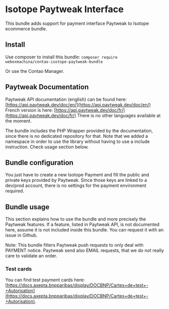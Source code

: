 # Isotope Paytweak Interface
This bundle adds support for payment interface Paytweak to Isotope ecommerce bundle.

## Install
Use composer to install this bundle: `composer require webexmachina/contao-isotope-paytweak-bundle`

Or use the Contao Manager.

## Paytweak Documentation
Paytweak API documentation (english) can be found here: [https://api.paytweak.dev/doc/en/](https://api.paytweak.dev/doc/en/)
French version is here: [https://api.paytweak.dev/doc/fr/](https://api.paytweak.dev/doc/fr/)
There is no other languages available at the moment.

The bundle includes the PHP Wrapper provided by the documentation, since there is no dedicated repository for that.
Note that we added a namespace in order to use the library without having to use a include instruction.
Check usage section below.

## Bundle configuration
You just have to create a new Isotope Payment and fill the public and private keys provided by Paytweak. Since those keys are linked to a dev/prod account, there is no settings for the payment environment required.

## Bundle usage
This section explains how to use the bundle and more precisely the Paytweak features. If a feature, listed in Paytweak API, is not documented here, assume it is not included inside this bundle. You can request it with an issue in Github.

Note: This bundle filters Paytweak push requests to only deal with PAYMENT notice. Paytweak send also EMAIL requests, that we do not really care to validate an order.

### Test cards
You can find test payment cards here: [https://docs.axepta.bnpparibas/display/DOCBNP/Cartes+de+test+-+Autorisation](https://docs.axepta.bnpparibas/display/DOCBNP/Cartes+de+test+-+Autorisation).